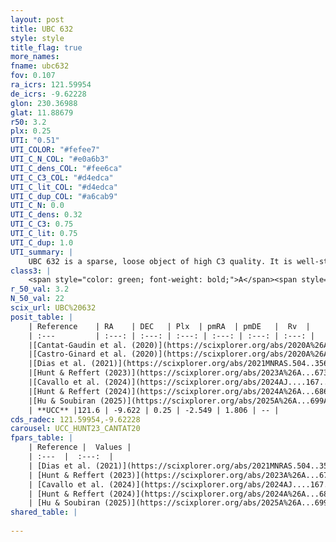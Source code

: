 ```yaml
---
layout: post
title: UBC 632
style: style
title_flag: true
more_names: 
fname: ubc632
fov: 0.107
ra_icrs: 121.59954
de_icrs: -9.62228
glon: 230.36988
glat: 11.88679
r50: 3.2
plx: 0.25
UTI: "0.51"
UTI_COLOR: "#fefee7"
UTI_C_N_COL: "#e0a6b3"
UTI_C_dens_COL: "#fee6ca"
UTI_C_C3_COL: "#d4edca"
UTI_C_lit_COL: "#d4edca"
UTI_C_dup_COL: "#a6cab9"
UTI_C_N: 0.0
UTI_C_dens: 0.32
UTI_C_C3: 0.75
UTI_C_lit: 0.75
UTI_C_dup: 1.0
UTI_summary: |
    UBC 632 is a sparse, loose object of high C3 quality. It is well-studied in the literature.<br><br><span style="color: #99180f; font-weight: bold;">Warning: </span>contains less than 25 stars with <i>P>0.5</i> estimated.
class3: |
    <span style="color: green; font-weight: bold;">A</span><span style="color: #FFC300; font-weight: bold;">B</span>
r_50_val: 3.2
N_50_val: 22
scix_url: UBC%20632
posit_table: |
    | Reference    | RA    | DEC   | Plx  | pmRA  | pmDE   |  Rv  |
    | :---         | :---: | :---: | :---: | :---: | :---: | :---: |
    |[Cantat-Gaudin et al. (2020)](https://scixplorer.org/abs/2020A%26A...640A...1C) | 121.59 | -9.602 | 0.264 | -2.471 | 1.729 | -- |
    |[Castro-Ginard et al. (2020)](https://scixplorer.org/abs/2020A%26A...635A..45C) | 121.598 | -9.588 | 0.274 | -2.459 | 1.747 | -- |
    |[Dias et al. (2021)](https://scixplorer.org/abs/2021MNRAS.504..356D) | 121.589 | -9.606 | 0.315 | -2.476 | 1.721 | -- |
    |[Hunt & Reffert (2023)](https://scixplorer.org/abs/2023A%26A...673A.114H) | 121.587 | -9.64 | 0.271 | -2.561 | 1.809 | -- |
    |[Cavallo et al. (2024)](https://scixplorer.org/abs/2024AJ....167...12C) | 121.602 | -9.614 | 0.268 | -- | -- | -- |
    |[Hunt & Reffert (2024)](https://scixplorer.org/abs/2024A%26A...686A..42H) | 121.587 | -9.64 | 0.271 | -2.561 | 1.809 | -- |
    |[Hu & Soubiran (2025)](https://scixplorer.org/abs/2025A%26A...699A.246H) | 121.602 | -9.614 | -- | -- | -- | -- |
    | **UCC** |121.6 | -9.622 | 0.25 | -2.549 | 1.806 | -- | 
cds_radec: 121.59954,-9.62228
carousel: UCC_HUNT23_CANTAT20
fpars_table: |
    | Reference |  Values |
    | :---  |  :---:  |
    | [Dias et al. (2021)](https://scixplorer.org/abs/2021MNRAS.504..356D) | `Av=1.508, Dist=4110, logage=7.692, [Fe/H]=-0.254` |
    | [Hunt & Reffert (2023)](https://scixplorer.org/abs/2023A%26A...673A.114H) | `AV50=0.043, diffAV50=0.15, MOD50=12.69, logAge50=9.079` |
    | [Cavallo et al. (2024)](https://scixplorer.org/abs/2024AJ....167...12C) | `AV50=0.13, dMod50=12.23, logAge50=9.31, [Fe/H]50=-0.13` |
    | [Hunt & Reffert (2024)](https://scixplorer.org/abs/2024A%26A...686A..42H) | `MassJ=168.898` |
    | [Hu & Soubiran (2025)](https://scixplorer.org/abs/2025A%26A...699A.246H) | `MA22=-0.18, MA23f=-0.59, MK24=-0.27, MF24=-0.7` |
shared_table: |
    
---
```

